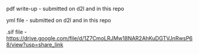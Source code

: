 pdf write-up - submitted on d2l and in this repo

yml file - submitted on d2l and in this repo

.sif file - https://drive.google.com/file/d/1Z7CmoLRJMw18NAR2AhKuDGTVJnRwsP68/view?usp=share_link
